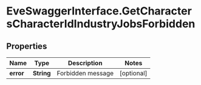 # EveSwaggerInterface.GetCharactersCharacterIdIndustryJobsForbidden

## Properties
Name | Type | Description | Notes
------------ | ------------- | ------------- | -------------
**error** | **String** | Forbidden message | [optional] 


